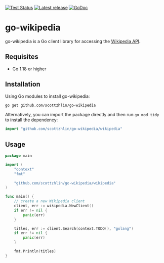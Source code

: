 [![Test Status](https://github.com/scottzhlin/go-wikipedia/workflows/pre-commit/badge.svg)](https://github.com/scottzhlin/go-wikipedia/actions?query=workflow%3Apre-commit)
[![Latest release](https://img.shields.io/github/release/scottzhlin/go-wikipedia.svg)](https://github.com/scottzhlin/go-wikipedia/releases)
[![GoDoc](https://godoc.org/github.com/scottzhlin/go-wikipedia?status.svg)](https://godoc.org/github.com/scottzhlin/go-wikipedia)

# go-wikipedia
go-wikipedia is a Go client library for accessing the [Wikipedia API](https://en.wikipedia.org/api/rest_v1/#/).

## Requisites

- Go 1.18 or higher

## Installation

Using Go modules to install go-wikipedia:

```bash
go get github.com/scottzhlin/go-wikipedia
```

Alternatively, you can import the package directly and then run `go mod tidy` to install the dependency:

```go
import "github.com/scottzhlin/go-wikipedia/wikipedia"
```

## Usage

```go
package main

import (
	"context"
	"fmt"
	
	"github.com/scottzhlin/go-wikipedia/wikipedia"
)

func main() {
	// create a new Wikipedia client
	client, err := wikipedia.NewClient()
	if err != nil {
		panic(err)
	}

	titles, err := client.Search(context.TODO(), "golang")
	if err != nil {
		panic(err)
	}

	fmt.Println(titles)
}
```